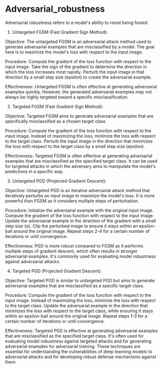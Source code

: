 # Adversarial_robustness
Adversarial robustness refers to a model's ability to resist being fooled.


1. Untargeted FGSM (Fast Gradient Sign Method):
   
Objective: The untargeted FGSM is an adversarial attack method used to generate adversarial examples that are misclassified by a model. The goal here is to maximize the model's loss with respect to the input image.

Procedure:
Compute the gradient of the loss function with respect to the input image.
Take the sign of the gradient to determine the direction in which the loss increases most rapidly.
Perturb the input image in that direction by a small step size (epsilon) to create the adversarial example.

Effectiveness: Untargeted FGSM is often effective at generating adversarial examples quickly. However, the generated adversarial examples may not always be highly targeted toward a specific misclassification.

2. Targeted FGSM (Fast Gradient Sign Method):
   
Objective: Targeted FGSM aims to generate adversarial examples that are specifically misclassified as a chosen target class.

Procedure:
Compute the gradient of the loss function with respect to the input image.
Instead of maximizing the loss, minimize the loss with respect to the target class.
Perturb the input image in the direction that minimizes the loss with respect to the target class by a small step size (epsilon).

Effectiveness: Targeted FGSM is often effective at generating adversarial examples that are misclassified as the specified target class. It can be used for targeted attacks in which the adversary aims to manipulate the model's predictions in a specific way.

3. Untargeted PGD (Projected Gradient Descent):
   
Objective: Untargeted PGD is an iterative adversarial attack method that iteratively perturbs an input image to maximize the model's loss. It is more powerful than FGSM as it considers multiple steps of perturbation.

Procedure:
Initialize the adversarial example with the original input image.
Compute the gradient of the loss function with respect to the input image.
Update the adversarial example in the direction of the gradient with a small step size ($\alpha$).
Clip the perturbed image to ensure it stays within an epsilon-ball around the original image.
Repeat steps 2-4 for a certain number of iterations or until convergence.

Effectiveness: PGD is more robust compared to FGSM as it performs multiple steps of gradient descent, which often results in stronger adversarial examples. It's commonly used for evaluating model robustness against adversarial attacks.

4. Targeted PGD (Projected Gradient Descent):
   
Objective: Targeted PGD is similar to untargeted PGD but aims to generate adversarial examples that are misclassified as a specific target class.

Procedure:
Compute the gradient of the loss function with respect to the input image.
Instead of maximizing the loss, minimize the loss with respect to the target class.
Update the adversarial example in the direction that minimizes the loss with respect to the target class, while ensuring it stays within an epsilon-ball around the original image.
Repeat steps 1-3 for a certain number of iterations or until convergence.

Effectiveness: Targeted PGD is effective at generating adversarial examples that are misclassified as the specified target class. It's often used for evaluating model robustness against targeted attacks and for generating adversarial examples for adversarial training.
These techniques are essential for understanding the vulnerabilities of deep learning models to adversarial attacks and for developing robust defense mechanisms against them.
